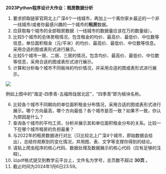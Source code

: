 **2023Python程序设计大作业：租房数据分析**

1. 要求抓取链家官网北上广深4个一线城市，再加上一个离你家乡最近的一个非一线城市/或者你最感兴趣的一个城市的**租房**数据。
2. 应获取每个城市的全部租房数据（一线城市的数据量应该在万的数量级）。
3. 比较5个城市的总体房租情况，包含租金的均价、最高价、最低价、中位数等信息，单位面积租金（元/平米）的均价、最高价、最低价、中位数等信息。采用合适的图或表形式进行展示。
4. 比较5个城市一居、二居、三居的情况，包含均价、最高价、最低价、中位数等信息，采用合适的图或表形式进行展示。
5. 计算和分析每个城市不同板块的均价情况，并采用合适的图或表形式进行展示。

![](https://fileucloud.bupt.edu.cn/bupt/upload/20231204/d44d7a360dc93a3fd96c921b17757451.png)

例如上图中的“海淀-四季青-五福玲珑居北区”，“四季青”即为板块名称。

6. 比较各个城市不同朝向的单位面积租金分布情况，采用合适的图或表形式进行展示。哪个方向最高，哪个方向最低？各个城市是否一致？如果不一致，你认为原因是什么？
7. 查询各个城市的平均工资，分析并展示其和单位面积租金分布的关系。比较一下在哪个城市租房的负担最重？
8. 与2022年的租房数据进行对比（只比较北上广深4个城市，原始数据会给出），总结你观察到的变化情况，并用图、表、文字等支撑你得到的结论。
9. 请贴上爬虫程序的核心代码、数据处理及数据展示的核心代码（应有足够的注释）。
10. 以pdf格式提交到教学云平台上，文件名为学号，总页数不超过 **30页** 。
11. 截止时间为2024年1月6日23:59。
